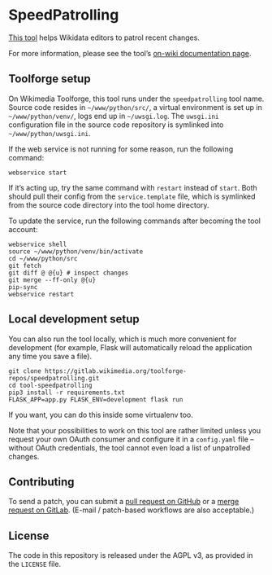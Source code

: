 # SpeedPatrolling

[This tool](https://speedpatrolling.toolforge.org/) helps Wikidata editors to patrol recent changes.

For more information,
please see the tool’s [on-wiki documentation page](https://www.wikidata.org/wiki/User:Lucas_Werkmeister/SpeedPatrolling).

## Toolforge setup

On Wikimedia Toolforge, this tool runs under the `speedpatrolling` tool name.
Source code resides in `~/www/python/src/`,
a virtual environment is set up in `~/www/python/venv/`,
logs end up in `~/uwsgi.log`.
The `uwsgi.ini` configuration file in the source code repository
is symlinked into `~/www/python/uwsgi.ini`.

If the web service is not running for some reason, run the following command:
```
webservice start
```
If it’s acting up, try the same command with `restart` instead of `start`.
Both should pull their config from the `service.template` file,
which is symlinked from the source code directory into the tool home directory.

To update the service, run the following commands after becoming the tool account:
```
webservice shell
source ~/www/python/venv/bin/activate
cd ~/www/python/src
git fetch
git diff @ @{u} # inspect changes
git merge --ff-only @{u}
pip-sync
webservice restart
```

## Local development setup

You can also run the tool locally, which is much more convenient for development
(for example, Flask will automatically reload the application any time you save a file).

```
git clone https://gitlab.wikimedia.org/toolforge-repos/speedpatrolling.git
cd tool-speedpatrolling
pip3 install -r requirements.txt
FLASK_APP=app.py FLASK_ENV=development flask run
```

If you want, you can do this inside some virtualenv too.

Note that your possibilities to work on this tool are rather limited
unless you request your own OAuth consumer and configure it in a `config.yaml` file –
without OAuth credentials, the tool cannot even load a list of unpatrolled changes.

## Contributing

To send a patch, you can submit a
[pull request on GitHub](https://github.com/lucaswerkmeister/tool-speedpatrolling) or a
[merge request on GitLab](https://gitlab.wikimedia.org/toolforge-repos/speedpatrolling).
(E-mail / patch-based workflows are also acceptable.)

## License

The code in this repository is released under the AGPL v3, as provided in the `LICENSE` file.
